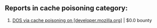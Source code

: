 ## Reports in cache poisoning category:
1. [DOS via cache poisoning on [developer.mozilla.org]](https://hackerone.com/reports/1976449) | $0.0 bounty